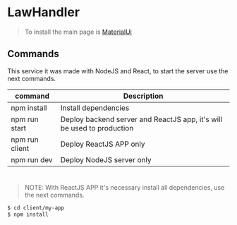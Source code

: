# LawHandler

>To install 
>the main page is [MaterialUi](https://material-ui.com/)


## Commands

This service it was made with NodeJS and React, to start the server use the next commands.

| command | Description |
| ------ | ------ |
| npm install | Install dependencies |
| npm run start | Deploy backend server and ReactJS app, it's will be used to production |
| npm run client | Deploy ReactJS APP only|
| npm run dev | Deploy NodeJS server only |

#
>NOTE: With ReactJS APP it's necessary install all dependencies, use the next commands.

```sh
$ cd client/my-app
$ npm install
```

